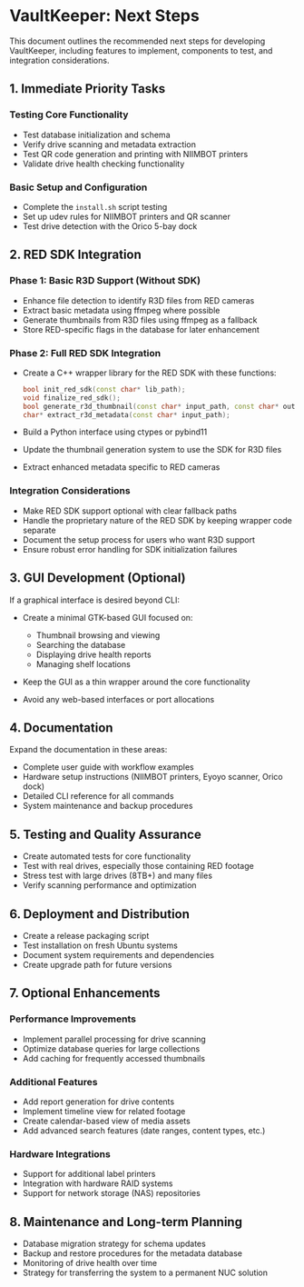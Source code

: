 # VaultKeeper: Next Steps

This document outlines the recommended next steps for developing VaultKeeper, including features to implement, components to test, and integration considerations.

## 1. Immediate Priority Tasks

### Testing Core Functionality
- Test database initialization and schema
- Verify drive scanning and metadata extraction
- Test QR code generation and printing with NIIMBOT printers
- Validate drive health checking functionality

### Basic Setup and Configuration
- Complete the `install.sh` script testing
- Set up udev rules for NIIMBOT printers and QR scanner
- Test drive detection with the Orico 5-bay dock

## 2. RED SDK Integration

### Phase 1: Basic R3D Support (Without SDK)
- Enhance file detection to identify R3D files from RED cameras
- Extract basic metadata using ffmpeg where possible
- Generate thumbnails from R3D files using ffmpeg as a fallback
- Store RED-specific flags in the database for later enhancement

### Phase 2: Full RED SDK Integration
- Create a C++ wrapper library for the RED SDK with these functions:
  ```cpp
  bool init_red_sdk(const char* lib_path);
  void finalize_red_sdk();
  bool generate_r3d_thumbnail(const char* input_path, const char* output_path, float frame_pos);
  char* extract_r3d_metadata(const char* input_path);
  ```

- Build a Python interface using ctypes or pybind11
- Update the thumbnail generation system to use the SDK for R3D files
- Extract enhanced metadata specific to RED cameras

### Integration Considerations
- Make RED SDK support optional with clear fallback paths
- Handle the proprietary nature of the RED SDK by keeping wrapper code separate
- Document the setup process for users who want R3D support
- Ensure robust error handling for SDK initialization failures

## 3. GUI Development (Optional)

If a graphical interface is desired beyond CLI:

- Create a minimal GTK-based GUI focused on:
  - Thumbnail browsing and viewing
  - Searching the database
  - Displaying drive health reports
  - Managing shelf locations
  
- Keep the GUI as a thin wrapper around the core functionality
- Avoid any web-based interfaces or port allocations

## 4. Documentation

Expand the documentation in these areas:

- Complete user guide with workflow examples
- Hardware setup instructions (NIIMBOT printers, Eyoyo scanner, Orico dock)
- Detailed CLI reference for all commands
- System maintenance and backup procedures

## 5. Testing and Quality Assurance

- Create automated tests for core functionality
- Test with real drives, especially those containing RED footage
- Stress test with large drives (8TB+) and many files
- Verify scanning performance and optimization

## 6. Deployment and Distribution

- Create a release packaging script
- Test installation on fresh Ubuntu systems
- Document system requirements and dependencies
- Create upgrade path for future versions

## 7. Optional Enhancements

### Performance Improvements
- Implement parallel processing for drive scanning
- Optimize database queries for large collections
- Add caching for frequently accessed thumbnails

### Additional Features
- Add report generation for drive contents
- Implement timeline view for related footage
- Create calendar-based view of media assets
- Add advanced search features (date ranges, content types, etc.)

### Hardware Integrations
- Support for additional label printers
- Integration with hardware RAID systems
- Support for network storage (NAS) repositories

## 8. Maintenance and Long-term Planning

- Database migration strategy for schema updates
- Backup and restore procedures for the metadata database
- Monitoring of drive health over time
- Strategy for transferring the system to a permanent NUC solution
